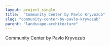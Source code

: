 ```yaml
---
layout: project_single
title:  "Community Center by Pavlo Kryvozub"
slug: "community-center-by-pavlo-kryvozub"
parent: "landscape-architecture"
---
```

Community Center by Pavlo Kryvozub